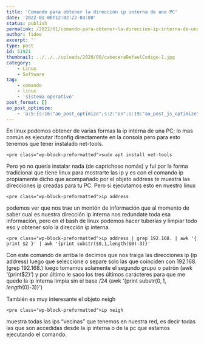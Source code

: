```yaml
---
title: 'Comando para obtener la dirección ip interna de una PC'
date: '2022-01-06T12:02:22-03:00'
status: publish
permalink: /2022/01/comando-para-obtener-la-direccion-ip-interna-de-una-pc
author: fideo
excerpt: ''
type: post
id: 51921
thumbnail: ../../../uploads/2020/08/cabeceraDefaulCodigo-1.jpg
category:
    - Linux
    - Software
tag:
    - comando
    - linux
    - 'sistema operativo'
post_format: []
ao_post_optimize:
    - 'a:5:{s:16:"ao_post_optimize";s:2:"on";s:19:"ao_post_js_optimize";s:2:"on";s:20:"ao_post_css_optimize";s:2:"on";s:12:"ao_post_ccss";s:2:"on";s:16:"ao_post_lazyload";s:2:"on";}'
---
```

En linux podemos obtener de varias formas la ip interna de una PC; lo mas común es ejecutar ifconfig directamente en la consola pero para esto tenemos que tener instalado net-tools.

```
<pre class="wp-block-preformatted">sudo apt install net-tools
```

  
Pero yo no quería instalar nada (de caprichoso nomás) y fuí por la forma tradicional que tiene linux para mostrarte las ip y es con el comando ip propiamente dicho que acompañado por el objeto address te muestra las direcciones ip creadas para tu PC. Pero si ejecutamos esto en nuestro linux

```
<pre class="wp-block-preformatted">ip address
```

  
podemos ver que nos trae un montón de información que al momento de saber cual es nuestra dirección ip interna nos redundate toda esa información, pero en el bash de linux podemos hacer tuberías y limpiar todo eso y obtener solo la dirección ip interna.

```
<pre class="wp-block-preformatted">ip address | grep 192.168. | awk '{ print $2 }' | awk '{print substr($0,1,length($0)-3)}'
```

  
Con este comando de arriba le decimos que nos traiga las direcciones ip (ip address) luego que seleccione o separe solo las que coinciden con 192.168. (grep 192.168.) luego tomamos solamente el segundo grupo o patrón (awk ‘{print$2}’) y por último le saco los tres últimos carácteres para que me quede la ip interna limpia sin el base /24 (awk ‘{print substr($0,1,length($0)-3)}’)

También es muy interesante el objeto neigh

```
<pre class="wp-block-preformatted">ip neigh
```

muestra todas las ips “vecinas” que tenemos en nuestra red, es decir todas las que son accedidas desde la ip interna o de la pc que estamos ejecutando el comando.